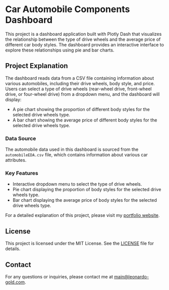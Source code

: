 # Car Automobile Components Dashboard

This project is a dashboard application built with Plotly Dash that visualizes the relationship between the type of drive wheels and the average price of different car body styles. The dashboard provides an interactive interface to explore these relationships using pie and bar charts.

## Project Explanation

The dashboard reads data from a CSV file containing information about various automobiles, including their drive wheels, body style, and price. Users can select a type of drive wheels (rear-wheel drive, front-wheel drive, or four-wheel drive) from a dropdown menu, and the dashboard will display:

- A pie chart showing the proportion of different body styles for the selected drive wheels type.
- A bar chart showing the average price of different body styles for the selected drive wheels type.

### Data Source

The automobile data used in this dashboard is sourced from the `automobileEDA.csv` file, which contains information about various car attributes.

### Key Features

- Interactive dropdown menu to select the type of drive wheels.
- Pie chart displaying the proportion of body styles for the selected drive wheels type.
- Bar chart displaying the average price of body styles for the selected drive wheels type.

For a detailed explanation of this project, please visit my [portfolio website](http://your-portfolio-link.com).

## License

This project is licensed under the MIT License. See the [LICENSE](LICENSE.txt) file for details.

## Contact

For any questions or inquiries, please contact me at [main@leonardo-gold.com](mailto:main@leonardo-gold.com).
